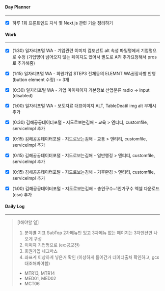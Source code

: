 
#### Day Planner
---
- [x] 하루 1회 프론트엔드 지식 및 Next.js 관련 기술 정리하기


#### Work
---
- [x] (1:30) 일자리포털 WA - 기업관련 이미지 컴포넌트 alt 속성 파일명에서 기업명으로 수정 (기업명이 넘어오지 않는 페이지도 있어서 별도로 API 추가요청해서 pros로 추가해줌)
- [x] (1:15) 일자리포털 WA - 회원가입 STEP3 전체동의 ELEMNT WA권장사항 반영 (button element 수정) -> 3개
- [x] (0:30) 일자리포털 WA - 기업 마이페이지 기본정보 산업분류 radio -> input (disabled)
- [x] (1:00) 일자리포털 WA - 보도자료 대표이미지 ALT, TableDeatil img alt 부재시 추가
- [x] (0:30) 김해공공데이터포털 - 지도로보는김해 - 교육 > 엔티티, customfile, serviceImpl 추가
- [x] (0:15) 김해공공데이터포털 - 지도로보는김해 - 교통 > 엔티티, customfile, serviceImpl 추가
- [x] (0:15) 김해공공데이터포털 - 지도로보는김해 - 일반행정 > 엔티티, customfile, serviceImpl 추가
- [x] (0:15) 김해공공데이터포털 - 지도로보는김해 - 기후환경 > 엔티티, customfile, serviceImpl 추가
- [x] (1:00) 김해공공데이터포털 - 지도로보는김해 - 총인구수~1인가구수 엑셀 다운로드 (csv) 추가


#### Daily Log
---
> [!해야할 일]
> 1. 분야별 지표 SubTop 2차메뉴만 있고 3차메뉴 없는 페이지는 3차멘션만 나오게 구성
> 2. 이미지 기업명으로 (ex:공모전)
> 3. 회원가입 체크박스 
> 4. 좌표계 이상하게 넣은거 확인 (이상하게 들어간거 데이터출처 확인하고, gcs 대조해봐야함)
> 	- MTR13, MTR14
> 	- MED01, MED02
> 	- MCT06


